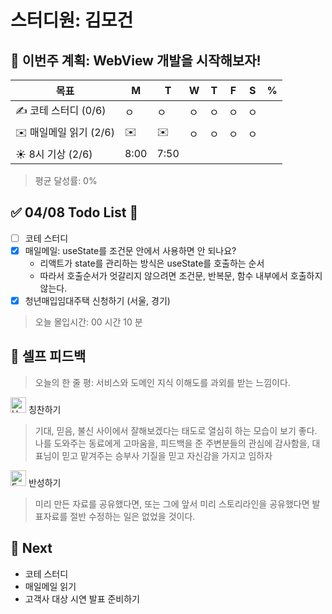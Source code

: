 # 스터디원: 김모건

## 🚀 이번주 계획: WebView 개발을 시작해보자!

| 목표                   | M    | T    | W   | T   | F   | S   | %   |
| ---------------------- | ---- | ---- | --- | --- | --- | --- | --- |
| ✍️ 코테 스터디 (0/6)   | ㅇ   | ㅇ   | ㅇ  | ㅇ  | ㅇ  | ㅇ  |     |
| ✉️ 매일메일 읽기 (2/6) | ✉️   | ✉️   | ㅇ  | ㅇ  | ㅇ  | ㅇ  |     |
| ☀️ 8시 기상 (2/6)      | 8:00 | 7:50 |     |     |     |     |     |

> 평균 달성률: 0% <br>

## ✅ 04/08 Todo List 🌸

- [ ] 코테 스터디
- [x] 매일메일: useState를 조건문 안에서 사용하면 안 되나요?
  - 리액트가 state를 관리하는 방식은 useState를 호출하는 순서
  - 따라서 호출순서가 엇갈리지 않으려면 조건문, 반복문, 함수 내부에서 호출하지 않는다.
- [x] 청년매입임대주택 신청하기 (서울, 경기)

> 오늘 몰입시간: 00 시간 10 분<br>

## 🎉 셀프 피드백

> 오늘의 한 줄 평: 서비스와 도메인 지식 이해도를 과외를 받는 느낌이다. <br>

<img src="https://raw.githubusercontent.com/Tarikul-Islam-Anik/Animated-Fluent-Emojis/master/Emojis/Smilies/Hugging%20Face.png" alt="Hugging Face" width="25" height="25"> 칭찬하기 </img>

> 기대, 믿음, 불신 사이에서 잘해보겠다는 태도로 열심히 하는 모습이 보기 좋다.<br>
> 나를 도와주는 동료에게 고마움을, 피드백을 준 주변분들의 관심에 감사함을, 대표님이 믿고 맡겨주는 승부사 기질을 믿고 자신감을 가지고 임하자<br>

<img src="https://raw.githubusercontent.com/Tarikul-Islam-Anik/Animated-Fluent-Emojis/master/Emojis/Smilies/Face%20with%20Monocle.png" alt="Face with Monocle" width="25" height="25"> 반성하기</img>

> 미리 만든 자료를 공유했다면, 또는 그에 앞서 미리 스토리라인을 공유했다면 발표자료를 절반 수정하는 일은 없었을 것이다.<br>

## 🌱 Next

- 코테 스터디
- 매일메일 읽기
- 고객사 대상 시연 발표 준비하기

